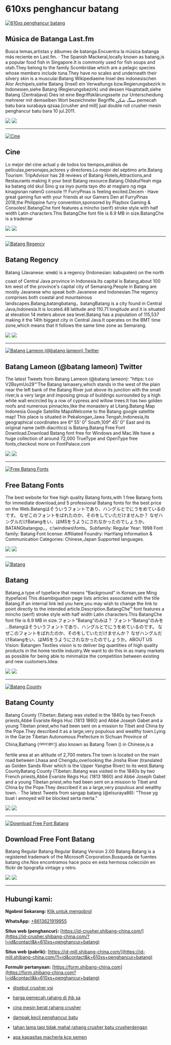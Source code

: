 # 610xs penghancur batang

<a href="https://swt.shibang-china.com/?l=id&img&k=610xs+penghancur+batang" target="_blank">![610xs penghancur batang](http://static.shibang-china.com/all-800x300/492.jpg)</a>

## M&#250;sica de Batanga Last.fm
Busca temas,artistas y &#225;lbumes de batanga.Encuentra la m&#250;sica batanga m&#225;s reciente en Last.fm.&nbsp;&#0183;&#32;The Spanish Mackeral,locally known as batang,is a popular food fish in Singapore.It is commonly used for fish soups and otah.They belong to the family Scombridae which are a pelagic species whose members include tuna.They have no scales and underneath their silvery skin is a muscular.Batang Wikipediaeine Insel des indonesischen Alor Archipels,siehe Batang (Insel) ein Verwaltungs bzw.Regierungsbezirk in Indonesien,siehe Batang (Regierungsbezirk) und dessen Hauptstadt,siehe Batang (Zentraljava) Dies ist eine Begriffskl&#228;rungsseite zur Unterscheidung mehrerer mit demselben Wort bezeichneter Begriffe.سنگ شکن pemecah batu bara surabaya qzsaa.[crusher and mill] jual double roll crusher mesin penghancur batu bara 10 jul.2011.


<a href="https://whatsapp.shibangsoft.com/WhatsApp.php" target="_blank" title="WhatsApp">![](http://static.shibang-china.com/icon/whatsapp.png)</a> <a href="https://swt.shibang-china.com/?l=id&icon&k=610xs+penghancur+batang" target="_blank">![](http://static.shibang-china.com/icon/chat-id.png)</a>

---

<a href="https://swt.shibang-china.com/?l=id&img&k=610xs+penghancur+batang" target="_blank">![Cine](http://static.shibang-china.com/all-800x300/1337.jpg)</a>

## Cine
Lo mejor del cine actual y de todos los tiempos,an&#225;lisis de pel&#237;culas,personajes,actores y directores.Lo mejor del s&#233;ptimo arte.Batang Tourism: TripAdvisor has 28 reviews of Batang Hotels,Attractions,and Restaurants making it your best Batang resource.Batang OldskulYeah mga ka batang old skul Sino g sa inyo punta tayo dto at maglaro ng mga kinagisnan natenG console !!! FurryPinas is feeling excited.Decem &#183; Have great gaming fun with your friends at our Gamers Den at FurryPinas 2018,the Philippine furry convention,sponsored by Playbox Gaming &amp; Consoles!.BatangChe font features a mincho (serif) stroke style with half width Latin characters.This BatangChe font file is 6.9 MB in size.BatangChe is a trademar


<a href="https://whatsapp.shibangsoft.com/WhatsApp.php" target="_blank" title="WhatsApp">![](http://static.shibang-china.com/icon/whatsapp.png)</a> <a href="https://swt.shibang-china.com/?l=id&icon&k=610xs+penghancur+batang" target="_blank">![](http://static.shibang-china.com/icon/chat-id.png)</a>

---

<a href="https://swt.shibang-china.com/?l=id&img&k=610xs+penghancur+batang" target="_blank">![Batang Regency](http://static.shibang-china.com/all-800x300/181.jpg)</a>

## Batang Regency
Batang (Javanese: ꦧꦠꦁ) is a regency (Indonesian: kabupaten) on the north coast of Central Java province in Indonesia.Its capital is Batang,about 100 km west of the province's capital city of Semarang.People in Batang are mostly Javanese who speak both Javanese and Indonesian.The regency comprises both coastal and mountainous landscapes.Batang,batangbatang，batangBatang is a city found in Central Java,Indonesia.It is located.48 latitude and 110.71 longitude and it is situated at elevation 14 meters above sea level.Batang has a population of 115,537 making it the 14th biggest city in Central Java.It operates on the BMT time zone,which means that it follows the same time zone as Semarang.


<a href="https://whatsapp.shibangsoft.com/WhatsApp.php" target="_blank" title="WhatsApp">![](http://static.shibang-china.com/icon/whatsapp.png)</a> <a href="https://swt.shibang-china.com/?l=id&icon&k=610xs+penghancur+batang" target="_blank">![](http://static.shibang-china.com/icon/chat-id.png)</a>

---

<a href="https://swt.shibang-china.com/?l=id&img&k=610xs+penghancur+batang" target="_blank">![Batang Lameon (@batang lameon) Twitter](http://static.shibang-china.com/all-800x300/549.jpg)</a>

## Batang Lameon (@batang lameon) Twitter
The latest Tweets from Batang Lameon (@batang lameon): &quot;https: t.co V2BsymUo29&quot;'The Batang lamasery,which stands in the west of the plain near the left bank of the Batang River just above its junction with the small river,is a very large and imposing group of buildings surrounded by a high white wall encircled by a row of cypress and willow trees.It has two golden roofs and numerous pinnacles,like the monastery at Litang.Batang Map Indonesia Google Satellite MapsWelcome to the Batang google satellite map! This place is situated in Pekalongan,Jawa Tengah,Indonesia,its geographical coordinates are 6&#176; 55' 0&quot; South,109&#176; 45' 0&quot; East and its original name (with diacritics) is Batang.Batang Free Font Download.Download Batang font free for Windows and Mac.We have a huge collection of around 72,000 TrueType and OpenType free fonts,checkout more on FontPalace.com


<a href="https://whatsapp.shibangsoft.com/WhatsApp.php" target="_blank" title="WhatsApp">![](http://static.shibang-china.com/icon/whatsapp.png)</a> <a href="https://swt.shibang-china.com/?l=id&icon&k=610xs+penghancur+batang" target="_blank">![](http://static.shibang-china.com/icon/chat-id.png)</a>

---

<a href="https://swt.shibang-china.com/?l=id&img&k=610xs+penghancur+batang" target="_blank">![Free Batang Fonts](http://static.shibang-china.com/all-800x300/1407.jpg)</a>

## Free Batang Fonts
The best website for free high quality Batang fonts,with 1 free Batang fonts for immediate download,and 5 professional Batang fonts for the best price on the Web.Batangはそういうフォントであり、ハングルとでにうをめているのです。 なぜこのフォントをばれたのか、そのをしていただけませんか？ なぜハングルだけBatangをい、はMSをうようにされなかったのでしょうか。BATANGbatangxp，，c:\windows\fonts。Subfamily: Regular Year: 1998 Font family: Batang Font license: Affiliated Foundry: HanYang Information &amp; Communication Categories: Chinese,Japan Supported languages.


<a href="https://whatsapp.shibangsoft.com/WhatsApp.php" target="_blank" title="WhatsApp">![](http://static.shibang-china.com/icon/whatsapp.png)</a> <a href="https://swt.shibang-china.com/?l=id&icon&k=610xs+penghancur+batang" target="_blank">![](http://static.shibang-china.com/icon/chat-id.png)</a>

---

<a href="https://swt.shibang-china.com/?l=id&img&k=610xs+penghancur+batang" target="_blank">![Batang](http://static.shibang-china.com/all-800x300/985.jpg)</a>

## Batang
Batang,a type of typeface that means &quot;Background&quot; in Korean,see Ming (typeface) This disambiguation page lists articles associated with the title Batang.If an internal link led you here,you may wish to change the link to point directly to the intended article.Description.BatangChe™ font features a mincho (serif) stroke style with half width Latin characters.This BatangChe font file is 6.9 MB in size.フォント”Batang”のみは？ フォント”Batang”のみを …Batangはそういうフォントであり、ハングルとでにうをめているのです。 なぜこのフォントをばれたのか、そのをしていただけませんか？ なぜハングルだけBatangをい、はMSをうようにされなかったのでしょうか。ABOUT US Vision: Batangen Textiles vision is to deliver big quantities of high quality products in the home textile industry.We want to do this in as many markets as possible for being able to minimalize the competition between existing and new customers.Idea:


<a href="https://whatsapp.shibangsoft.com/WhatsApp.php" target="_blank" title="WhatsApp">![](http://static.shibang-china.com/icon/whatsapp.png)</a> <a href="https://swt.shibang-china.com/?l=id&icon&k=610xs+penghancur+batang" target="_blank">![](http://static.shibang-china.com/icon/chat-id.png)</a>

---

<a href="https://swt.shibang-china.com/?l=id&img&k=610xs+penghancur+batang" target="_blank">![Batang County](http://static.shibang-china.com/all-800x300/934.jpg)</a>

## Batang County
Batang County (Tibetan:.Batang was visited in the 1840s by two French priests,Abb&#233; &#201;variste R&#233;gis Huc (1813 1860) and Abb&#233; Joseph Gabet and a young Tibetan priest,who had been sent on a mission to Tibet and China by the Pope.They described it as a large,very populous and wealthy town.Lying in the Garze Tibetan Autonomous Prefecture in Sichuan Province of China,Bathang (འབའ་ཐང་།) also known as Batang Town () in Chinese,is a fertile area at an altitude of 2,700 meters.The town is located on the main road between Lhasa and Chengdu,overlooking the Jinsha River (translated as Golden Sands River which is the Upper Yangtse River) to its west.Batang CountyBatang County (Tibetan:.Batang was visited in the 1840s by two French priests,Abb&#233; &#201;variste R&#233;gis Huc (1813 1860) and Abb&#233; Joseph Gabet and a young Tibetan priest,who had been sent on a mission to Tibet and China by the Pope.They described it as a large,very populous and wealthy town.&nbsp;&#0183;&#32;The latest Tweets from sangap batang (@elsuraya86): &quot;Those yg buat i annoyed will be blocked serta merta.&quot;


<a href="https://whatsapp.shibangsoft.com/WhatsApp.php" target="_blank" title="WhatsApp">![](http://static.shibang-china.com/icon/whatsapp.png)</a> <a href="https://swt.shibang-china.com/?l=id&icon&k=610xs+penghancur+batang" target="_blank">![](http://static.shibang-china.com/icon/chat-id.png)</a>

---

<a href="https://swt.shibang-china.com/?l=id&img&k=610xs+penghancur+batang" target="_blank">![Download Free Font Batang](http://static.shibang-china.com/all-800x300/670.jpg)</a>

## Download Free Font Batang
Batang Regular Batang Regular Batang Version 2.00 Batang Batang is a registered trademark of the Microsoft Corporation.Busqueda de fuentes batang che.Nos encontramos hace poco en esta hermosa colecci&#243;n en flickr de tipograf&#237;a vintage y retro.

<a href="https://whatsapp.shibangsoft.com/WhatsApp.php" target="_blank" title="WhatsApp">![](http://static.shibang-china.com/icon/whatsapp.png)</a> <a href="https://swt.shibang-china.com/?l=id&icon&k=610xs+penghancur+batang" target="_blank">![](http://static.shibang-china.com/icon/chat-id.png)</a>

---
## Hubungi kami:

**Ngobrol Sekarang:** [Klik untuk mengobrol](https://swt.shibang-china.com?l=id&contact&k=610xs+penghancur+batang)

**WhatsApp:**  [+8613621919955](https://whatsapp.shibangsoft.com/WhatsApp.php)

**Situs web (penghancur):** [https://id-crusher.shibang-china.com/](https://id-crusher.shibang-china.com/?l=id&contact&k=610xs+penghancur+batang)

**Situs web (pabrik):** [https://id-mill.shibang-china.com/](https://id-mill.shibang-china.com/?l=id&contact&k=610xs+penghancur+batang)

**Formulir pertanyaan:** [https://form.shibang-china.com](https://form.shibang-china.com?l=id&contact&k=610xs+penghancur+batang)

* [disebut crusher vsi](../50/disebut%20crusher%20vsi.md)

* [harga pemecah rahang di jhb sa](../49/harga%20pemecah%20rahang%20di%20jhb%20sa.md)

* [cina mesin berat rahang crusher](../50/cina%20mesin%20berat%20rahang%20crusher.md)

* [dampak kecil penghancur batu](../47/dampak%20kecil%20penghancur%20batu.md)

* [tahan lama tapi tidak mahal rahang crusher batu crusherdengan](../50/tahan%20lama%20tapi%20tidak%20mahal%20rahang%20crusher%20batu%20crusherdengan.md)

* [apa kapasitas macherla kcp semen](../42/apa%20kapasitas%20macherla%20kcp%20semen.md)